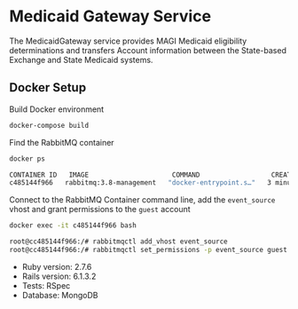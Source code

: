 # Medicaid Gateway Service

The MedicaidGateway service provides MAGI Medicaid eligibility determinations and transfers Account information
between the State-based Exchange and State Medicaid systems.

## Docker Setup

Build Docker environment

```bash
docker-compose build
```

Find the RabbitMQ container

```bash
docker ps

CONTAINER ID   IMAGE                     COMMAND                  CREATED         STATUS         PORTS
c485144f966   rabbitmq:3.8-management   "docker-entrypoint.s…"   3 minutes ago   Up 3 minutes
```

Connect to the RabbitMQ Container command line, add the `event_source` vhost and grant permissions
to the `guest` account

```bash
docker exec -it c485144f966 bash

root@cc485144f966:/# rabbitmqctl add_vhost event_source
root@cc485144f966:/# rabbitmqctl set_permissions -p event_source guest ".*" ".*" ".*"
```

- Ruby version: 2.7.6
- Rails version: 6.1.3.2
- Tests: RSpec
- Database: MongoDB
